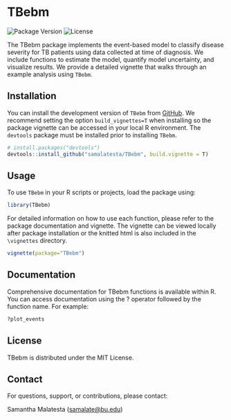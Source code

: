 
<!-- README.md is generated from README.Rmd. Please edit that file -->

# TBebm

![Package Version](https://img.shields.io/badge/version-0.1.0-blue.svg)
![License](https://img.shields.io/badge/license-MIT-green.svg)
<!-- badges: start --> <!-- badges: end -->

The TBebm package implements the event-based model to classify disease
severity for TB patients using data collected at time of diagnosis. We
include functions to estimate the model, quantify model uncertainty, and
visualize results. We provide a detailed vignette that walks through an
example analysis using `TBebm`.

## Installation

You can install the development version of `TBebm` from
[GitHub](https://github.com/). We recommend setting the option
`build_vignettes=T` when installing so the package vignette can be
accessed in your local R environment. The `devtools` package must be
installed prior to installing `TBebm`.

``` r
# install.packages("devtools")
devtools::install_github("samalatesta/TBebm", build.vignette = T)
```

## Usage

To use `TBebm` in your R scripts or projects, load the package using:

``` r
library(TBebm)
```

For detailed information on how to use each function, please refer to
the package documentation and vignette. The vignette can be viewed
locally after package installation or the knitted html is also included
in the `\vignettes` directory.

``` r
vignette(package="TBebm")
```

## Documentation

Comprehensive documentation for TBebm functions is available within R.
You can access documentation using the ? operator followed by the
function name. For example:

``` r
?plot_events
```

## License

TBebm is distributed under the MIT License.

## Contact

For questions, support, or contributions, please contact:

Samantha Malatesta (<samalate@bu.edu>)
